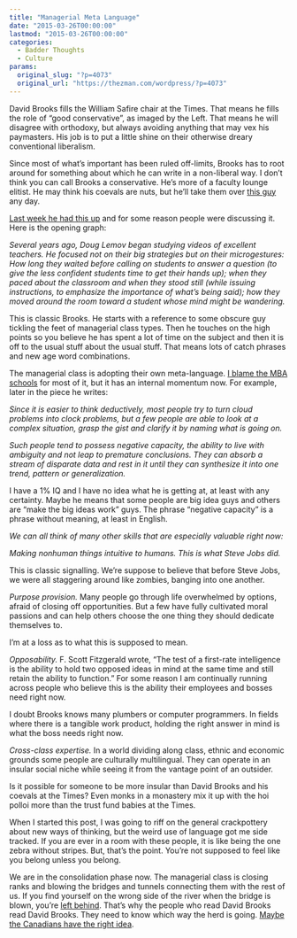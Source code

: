 ```yaml
---
title: "Managerial Meta Language"
date: "2015-03-26T00:00:00"
lastmod: "2015-03-26T00:00:00"
categories:
  - Badder Thoughts
  - Culture
params:
  original_slug: "?p=4073"
  original_url: "https://thezman.com/wordpress/?p=4073"
---
```


David Brooks fills the William Safire chair at the Times. That means he
fills the role of “good conservative”, as imaged by the Left. That means
he will disagree with orthodoxy, but always avoiding anything that may
vex his paymasters. His job is to put a little shine on their otherwise
dreary conventional liberalism.

Since most of what’s important has been ruled off-limits, Brooks has to
root around for something about which he can write in a non-liberal way.
I don’t think you can call Brooks a conservative. He’s more of a faculty
lounge elitist. He may think his coevals are nuts, but he’ll take them
over <a
href="http://www.glaad.org/sites/default/files/phil-robertson-duck-dynasty.jpg"
rel="noopener" target="_blank">this guy</a> any day.

<a
href="http://www.nytimes.com/2015/03/17/opinion/skills-in-flux.html?hp&amp;action=click&amp;pgtype=Homepage&amp;module=c-column-top-span-region&amp;region=c-column-top-span-region&amp;WT.nav=c-column-top-span-region&amp;_r=0"
rel="noopener" target="_blank">Last week he had this up</a> and for some
reason people were discussing it. Here is the opening graph:

*Several years ago, Doug Lemov began studying videos of excellent
teachers. He focused not on their big strategies but on their
microgestures: How long they waited before calling on students to answer
a question (to give the less confident students time to get their hands
up); when they paced about the classroom and when they stood still
(while issuing instructions, to emphasize the importance of what’s being
said); how they moved around the room toward a student whose mind might
be wandering.*

This is classic Brooks. He starts with a reference to some obscure guy
tickling the feet of managerial class types. Then he touches on the high
points so you believe he has spent a lot of time on the subject and then
it is off to the usual stuff about the usual stuff. That means lots of
catch phrases and new age word combinations.

The managerial class is adopting their own meta-language.
<a href="http://www.atrixnet.com/bs-generator.html" rel="noopener"
target="_blank">I blame the MBA schools</a> for most of it, but it has
an internal momentum now. For example, later in the piece he writes:

*Since it is easier to think deductively, most people try to turn cloud
problems into clock problems, but a few people are able to look at a
complex situation, grasp the gist and clarify it by naming what is going
on.*

*Such people tend to possess negative capacity, the ability to live with
ambiguity and not leap to premature conclusions. They can absorb a
stream of disparate data and rest in it until they can synthesize it
into one trend, pattern or generalization.*

I have a 1% IQ and I have no idea what he is getting at, at least with
any certainty. Maybe he means that some people are big idea guys and
others are “make the big ideas work” guys. The phrase “negative
capacity” is a phrase without meaning, at least in English.

*We can all think of many other skills that are especially valuable
right now:*

*Making nonhuman things intuitive to humans. This is what Steve Jobs
did.*

This is classic signalling. We’re suppose to believe that before Steve
Jobs, we were all staggering around like zombies, banging into one
another.

*Purpose provision.* Many people go through life overwhelmed by options,
afraid of closing off opportunities. But a few have fully cultivated
moral passions and can help others choose the one thing they should
dedicate themselves to.

I’m at a loss as to what this is supposed to mean.

*Opposability.* F. Scott Fitzgerald wrote, “The test of a first-rate
intelligence is the ability to hold two opposed ideas in mind at the
same time and still retain the ability to function.” For some reason I
am continually running across people who believe this is the ability
their employees and bosses need right now.

I doubt Brooks knows many plumbers or computer programmers. In fields
where there is a tangible work product, holding the right answer in mind
is what the boss needs right now.

*Cross-class expertise.* In a world dividing along class, ethnic and
economic grounds some people are culturally multilingual. They can
operate in an insular social niche while seeing it from the vantage
point of an outsider.

Is it possible for someone to be more insular than David Brooks and his
coevals at the Times? Even monks in a monastery mix it up with the hoi
polloi more than the trust fund babies at the Times.

When I started this post, I was going to riff on the general
crackpottery about new ways of thinking, but the weird use of language
got me side tracked. If you are ever in a room with these people, it is
like being the one zebra without stripes. But, that’s the point. You’re
not supposed to feel like you belong unless you belong.

We are in the consolidation phase now. The managerial class is closing
ranks and blowing the bridges and tunnels connecting them with the rest
of us. If you find yourself on the wrong side of the river when the
bridge is blown, you’re
<a href="http://en.wikipedia.org/wiki/Left_Behind" rel="noopener"
target="_blank">left behind</a>. That’s why the people who read David
Brooks read David Brooks. They need to know which way the herd is going.
<a href="http://southpark.cc.com/clips/165200/canada-wins"
rel="noopener" target="_blank">Maybe the Canadians have the right
idea</a>.
